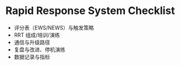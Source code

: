 # Rapid Response System Checklist

- 评分表（EWS/NEWS）与触发策略
- RRT 组成/培训/演练
- 通信与升级路径
- 复盘与改进、停机演练
- 数据记录与指标

